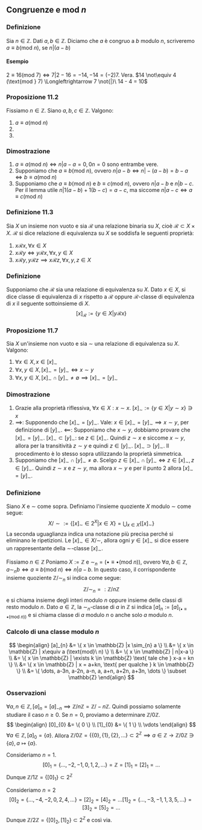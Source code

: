 ## Congruenze e mod $n$
### Definizione
Sia $n \in \mathbb{Z}$. Dati $a,b \in \mathbb{Z}$. Diciamo che $a$ è congruo a $b$ modulo $n$, scriveremo $a \equiv b (\text{mod } n)$, se $n|(a - b)$

#### Esempio
$2 \equiv 16 (\text{mod } 7)\Longleftrightarrow 7|2-16=-14, -14 = (-2)7$. Vera.
$14 \not\equiv 4 (\text{mod } 7) \Longleftrightarrow 7 \not{|}\  14 - 4 = 10$

### Proposizione 11.2
Fissiamo $n \in \mathbb{Z}$. Siano $a,b,c \in \mathbb{Z}$. Valgono:
1. $a \equiv a (\text{mod } n)$
2. 
3. 

### Dimostrazione
1. $a \equiv a (\text{mod}\ n) \Longleftrightarrow n | a - a = 0, 0n = 0$ sono entrambe vere.
2. Supponiamo che $a \equiv b (\text{mod}\ n)$, ovvero $n|a-b \Longleftrightarrow n | -(a-b) = b - a \Longleftrightarrow b \equiv a (\text{mod}\ n)$
3. Supponiamo che $a \equiv b (\text{mod}\ n)$ e $b \equiv c (\text{mod}\ n)$, ovvero $n|a-b$ e $n|b - c$. Per il lemma utile $n|1(a-b)+1(b-c) =a-c$, ma siccome $n | a- c \Longleftrightarrow a\equiv c (\text{mod}\ n)$ 

### Definizione 11.3
Sia $X$ un insieme non vuoto e sia $\mathcal{R}$ una relazione binaria su $X$, cioè $\mathcal{R} \subset X \times X$. $\mathcal{R}$ si dice relazione di equivalenza su $X$ se soddisfa le seguenti proprietà:
1. $x\mathcal{R}x, \forall x \in X$
2. $x\mathcal{R}y \Longleftrightarrow y\mathcal{R}x, \forall x,y \in X$
3. $x\mathcal{R}y, y\mathcal{R}z \implies x \mathcal{R}z, \forall x,y,z \in X$

### Definizione
Supponiamo che $\mathcal{R}$ sia una relazione di equivalenza su $X$.
Dato $x \in X$, si dice classe di equivalenza di $x$ rispetto a $\mathcal{R}$ oppure $\mathcal{R}$-classe di equivalenza di $x$ il seguente sottoinsieme di $X$.
$$
[x]_{\mathcal{R}} := \{ y \in X | y \mathcal{R} x \}
$$
### Proposizione 11.7
Sia $X$ un'insieme non vuoto e sia $\sim$ una relazione di equivalenza su $X$. Valgono:
1. $\forall x \in X, x \in [x]_{\sim}$
2. $\forall x,y \in X, [x]_{\sim} = [y]_{\sim} \Longleftrightarrow x \sim y$
3. $\forall x,y \in X, [x]_{\sim} \cap [y]_{\sim} \neq \emptyset \implies [x]_{\sim}=[y]_{\sim}$

### Dimostrazione
1. Grazie alla proprietà riflessiva, $\forall x \in X:x \sim x$. $[x]_{\sim} := \{ y \in X | y \sim x \} \ni x$
2. $\implies$: Supponendo che $[x]_{\sim} = [y]_{\sim}$. Vale: $x \in [x]_{\sim} = [y]_{\sim} \implies x \sim y$, per definizione di $[y]_{\sim}$.
	$\impliedby$: Supponiamo che $x \sim y$, dobbiamo provare che $[x]_{\sim} = [y]_{\sim}$.
		$[x]_{\sim} \subset [y]_{\sim}$: se $z \in [x]_{\sim}$. Quindi $z \sim x$ e siccome $x \sim y$, allora per la transitività $z \sim y$ e quindi $z \in[y]_{\sim}$.
		$[x]_{\sim} \supset [y]_{\sim}$. Il procedimento è lo stesso sopra utilizzando la proprietà simmetrica.
3. Supponiamo che $[x]_{\sim} \cap [y]_{\sim} \neq \emptyset$. Scelgo $z \in [x]_{\sim} \cap [y]_{\sim} \Longleftrightarrow z \in [x]_{\sim}, z \in [y]_{\sim}$. Quindi $z \sim x$ e $z \sim y$, ma allora $x \sim y$ e per il punto 2 allora $[x]_{\sim} = [y]_{\sim}$.

### Definizione
Siano $X$ e $\sim$ come sopra. Definiamo l'insieme quoziente $X$ modulo $\sim$ come segue:
$$
X/\sim := \{ [x]_{\sim} \in 2^{X} | x \in X \} = \bigcup_{x \in X}  \{ [x]_{\sim} \}
$$
La seconda uguaglianza indica una notazione più precisa perché si eliminano le ripetizioni.
Le $[x]_{\sim} \in X/\sim$, allora ogni $y \in [x]_{\sim}$ si dice essere un rappresentante della $\sim$-classe $[x]_{\sim}$.

Fissiamo $n \in \mathbb{Z}$ Poniamo $X:=\mathbb{Z}$ e $\sim_{n} = (\bullet \equiv \bullet (\text{mod}\ n))$, ovvero $\forall a,b \in \mathbb{Z}$, $a \sim_{n} b \Longleftrightarrow a\equiv b (\text{mod}\ n) \Longleftrightarrow n| a-b$.
In questo caso, il corrispondente insieme quoziente $\mathbb{Z} /\sim_{n}$ si indica come segue:
$$
\mathbb{Z} / \sim_{n} =: \mathbb{Z} / n \mathbb{Z}
$$
e si chiama insieme degli interi modulo $n$ oppure insieme delle classi di resto modulo $n$.
Dato $a \in \mathbb{Z}$, la $\sim_{n}$-classe di $a$ in $\mathbb{Z}$ si indica $[a]_{n}:=[a]_{(\bullet \equiv \bullet (\text{mod}\ n))}$ e si chiama classe di $a$ modulo $n$ o anche solo $a$ modulo $n$.

### Calcolo di una classe modulo $n$
$$
\begin{align}
[a]_{n} &= \{ x \in \mathbb{Z} |x \sim_{n} a \} \\
&=  \{ x \in \mathbb{Z} | x\equiv a (\text{mod}\ n) \}  \\
&= \{ x \in \mathbb{Z} | n|x-a \}  \\
&= \{ x \in \mathbb{Z} | \exists k \in \mathbb{Z} \text{ tale che } x-a = kn \} \\
&= \{ x \in \mathbb{Z} | x = a+kn, \text{ per qualche } k \in \mathbb{Z} \} \\
&= \{ \dots, a-3n, a-2n, a-n, a, a+n, a+2n, a+3n, \dots \} \subset \mathbb{Z}
\end{align}
$$
### Osservazioni
$\forall a, n \in \mathbb{Z}, [a]_{n} = [a]_{-n} \implies \mathbb{Z} / n\mathbb{Z} = \mathbb{Z} / -n\mathbb{Z}$. Quindi possiamo solamente studiare il caso $n\geq 0$.
Se $n = 0$, proviamo a determinare $\mathbb{Z} / 0\mathbb{Z}$. 
$$
\begin{align}
[0]_{0} &= \{ 0 \} \\
[1]_{0} &= \{ 1 \} \\
\vdots
\end{align}
$$
$\forall a \in \mathbb{Z}, [a]_{0} = \{ a \}$.
Allora $\mathbb{Z} / 0\mathbb{Z} = \{ \{ 0 \}, \{ 1 \}, \{ 2 \}, \dots \} \subset 2^{\mathbb{Z}}\implies a \in \mathbb{Z} \rightarrow \mathbb{Z} / 0 \mathbb{Z} \ni \{ a \}, a \mapsto \{ a \}$.

Consideriamo $n = 1$.
$$
[0]_{1} = \{ \dots, -2, -1, 0, 1, 2, \dots \} = \mathbb{Z} = [1]_{1} = [2]_{1} = \dots
$$
Dunque $\mathbb{Z} / 1\mathbb{Z} = \{ [0]_{1} \} \subset 2^{\mathbb{Z}}$

Consideriamo $n = 2$
$$
[0]_{2} = \{ \dots, -4, -2, 0, 2, 4, \dots \} = [2]_{2} = [4]_{2} = \dots
[1]_{2} = \{ \dots, -3, -1, 1, 3, 5, \dots \} = [3]_{2} = [5]_{2} = \dots
$$
Dunque $\mathbb{Z} / 2\mathbb{Z} = \{ [0]_{2}, [1]_{2} \} \subset 2^{\mathbb{Z}}$
e così via.